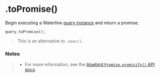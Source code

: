 # .toPromise()

Begin executing a Waterline [query instance](http://sailsjs.com/documentation/reference/waterline-orm/queries) and return a promise.

```usage
query.toPromise();
```

> This is an alternative to `.exec()`.


### Notes

> + For more information, see the [bluebird `Promise.promisify()` API docs](http://bluebirdjs.com/docs/api/promise.promisify.html).

<docmeta name="displayName" value=".toPromise()">
<docmeta name="pageType" value="method">
